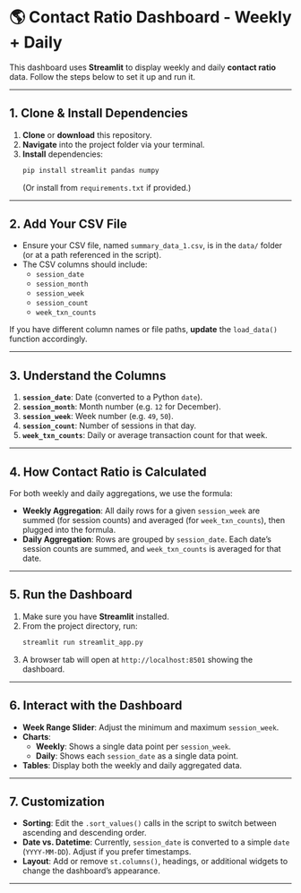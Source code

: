 # :earth_americas: Contact Ratio Dashboard - Weekly + Daily

This dashboard uses **Streamlit** to display weekly and daily **contact ratio** data. Follow the steps below to set it up and run it.

---

## 1. Clone & Install Dependencies
1. **Clone** or **download** this repository.
2. **Navigate** into the project folder via your terminal.
3. **Install** dependencies:
    ```bash
    pip install streamlit pandas numpy
    ```
   (Or install from `requirements.txt` if provided.)

---

## 2. Add Your CSV File
- Ensure your CSV file, named `summary_data_1.csv`, is in the `data/` folder (or at a path referenced in the script).
- The CSV columns should include:
  - `session_date`
  - `session_month`
  - `session_week`
  - `session_count`
  - `week_txn_counts`

If you have different column names or file paths, **update** the `load_data()` function accordingly.

---

## 3. Understand the Columns
1. **`session_date`**: Date (converted to a Python `date`).
2. **`session_month`**: Month number (e.g. `12` for December).
3. **`session_week`**: Week number (e.g. `49`, `50`).
4. **`session_count`**: Number of sessions in that day.
5. **`week_txn_counts`**: Daily or average transaction count for that week.

---

## 4. How Contact Ratio is Calculated
For both weekly and daily aggregations, we use the formula:

- **Weekly Aggregation**: All daily rows for a given `session_week` are summed (for session counts) and averaged (for `week_txn_counts`), then plugged into the formula.
- **Daily Aggregation**: Rows are grouped by `session_date`. Each date’s session counts are summed, and `week_txn_counts` is averaged for that date.

---

## 5. Run the Dashboard
1. Make sure you have **Streamlit** installed.
2. From the project directory, run:
    ```bash
    streamlit run streamlit_app.py
    ```
3. A browser tab will open at `http://localhost:8501` showing the dashboard.

---

## 6. Interact with the Dashboard
- **Week Range Slider**: Adjust the minimum and maximum `session_week`.
- **Charts**:
  - **Weekly**: Shows a single data point per `session_week`.
  - **Daily**: Shows each `session_date` as a single data point.
- **Tables**: Display both the weekly and daily aggregated data.

---

## 7. Customization
- **Sorting**: Edit the `.sort_values()` calls in the script to switch between ascending and descending order.
- **Date vs. Datetime**: Currently, `session_date` is converted to a simple `date` (`YYYY-MM-DD`). Adjust if you prefer timestamps.
- **Layout**: Add or remove `st.columns()`, headings, or additional widgets to change the dashboard’s appearance.

---

